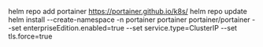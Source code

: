 helm repo add portainer https://portainer.github.io/k8s/
helm repo update
helm install --create-namespace -n portainer portainer portainer/portainer --set enterpriseEdition.enabled=true --set service.type=ClusterIP --set tls.force=true